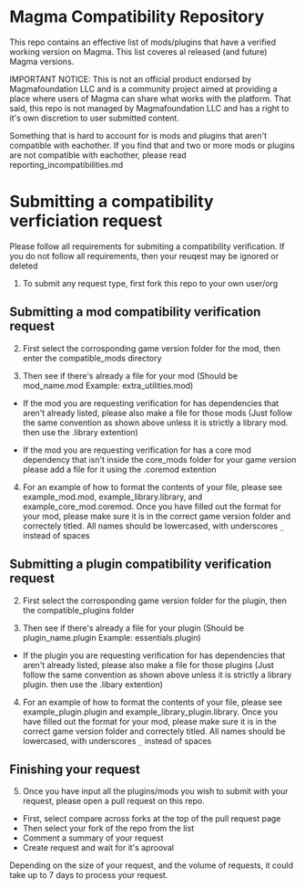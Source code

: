 # Magma Compatibility Repository
This repo contains an effective list of mods/plugins that have a verified working version on Magma. 
This list coveres al released (and future) Magma versions.


IMPORTANT NOTICE: This is not an official product endorsed by Magmafoundation LLC and is a community
project aimed at providing a place where users of Magma can share what works with the platform. That said,
this repo is not managed by Magmafoundation LLC and has a right to it's own discretion to user submitted content.


Something that is hard to account for is mods and plugins that aren't compatible with eachother. If you find that
and two or more mods or plugins are not compatible with eachother, please read reporting_incompatibilities.md


# Submitting a compatibility verficiation request

Please follow all requirements for submiting a compatibility verification.
If you do not follow all requirements, then your reuqest may be ignored or deleted

1) To submit any request type, first fork this repo to your own user/org

## Submitting a mod compatibility verification request

2) First select the corrosponding game version folder for the mod, then enter the compatible_mods directory

3) Then see if there's already a file for your mod (Should be mod_name.mod Example: extra_utilities.mod)

  - If the mod you are requesting verification for has dependencies that aren't already listed, 
    please also make a file for those mods (Just follow the same convention as shown above 
    unless it is strictly a library mod. then use the .library extention)
    
  - If the mod you are requesting verification for has a core mod dependency that isn't inside 
    the core_mods folder for your game version please add a file for it using the .coremod extention
    
4) For an example of how to format the contents of your file, please see example_mod.mod, example_library.library, and example_core_mod.coremod. Once you have filled out the format for your mod, please make sure it is in the correct game version folder and correctely titled. All names should be lowercased, with underscores `_` instead of spaces ` `
  
## Submitting a plugin compatibility verification request

2) First select the corrosponding game version folder for the plugin, then the compatible_plugins folder

3) Then see if there's already a file for your plugin (Should be plugin_name.plugin Example: essentials.plugin)

  - If the plugin you are requesting verification for has dependencies that aren't already listed, 
    please also make a file for those plugins (Just follow the same convention as shown above 
    unless it is strictly a library plugin. then use the .libary extention)
    
4) For an example of how to format the contents of your file, please see example_plugin.plugin and example_library_plugin.library. Once you have filled out the format for your mod, please make sure it is in the correct game version folder and correctely titled. All names should be lowercased, with underscores `_` instead of spaces ` `


  ## Finishing your request


5) Once you have input all the plugins/mods you wish to submit with your request, please open a pull request on this repo.

  - First, select compare across forks at the top of the pull request page
  - Then select your fork of the repo from the list
  - Comment a summary of your request
  - Create request and wait for it's aprooval
  
  Depending on the size of your request, and the volume of requests, it could take up to 7 days to process your request.
 
